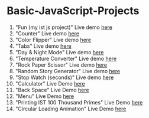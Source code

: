 # Basic-JavaScript-Projects
1. "Fun (my ist js project)" Live demo [here](https://codepen.io/_sakibhussain/full/gOmKbwg)
2. "Counter" Live demo [here](https://codepen.io/_sakibhussain/full/vYxaXrG)
3. "Color Flipper" Live demo [here](https://codepen.io/_sakibhussain/full/RwpJveJ)
4. "Tabs" Live demo [here](https://codepen.io/_sakibhussain/full/eYvjKxp)
5. "Day & Night Mode" Live demo [here](https://codepen.io/_sakibhussain/full/bGqxpJQ)
6. "Temperature Converter" Live demo [here](https://codepen.io/_sakibhussain/full/qBrMzam)
7. "Rock Paper Scissor" Live demo [here](https://codepen.io/_sakibhussain/full/gOmBvjR)
8. "Random Story Generator" Live demo [here](https://codepen.io/_sakibhussain/full/PopdEPo)
9. "Stop Watch (seconds)" Live demo [here](https://codepen.io/_sakibhussain/full/dyvwpdK)
10. "Calculator" Live Demo [here](https://codepen.io/_sakibhussain/full/JjWgpPg)
11. "Back Space" Live Demo [here](https://codepen.io/_sakibhussain/pen/wvJQKVZ?editors=0010)
12. "Menu" Live Demo [here](https://codepen.io/_sakibhussain/pen/jOmaeZJ)
13. "Printing IST 100 Thousand Primes" Live Demo [here](https://codepen.io/_sakibhussain/pen/RwVNppB)
14. "Circular Loading Animation" Live Demo [here](https://codepen.io/_sakibhussain/pen/MWOVLNb?editors=0010)

